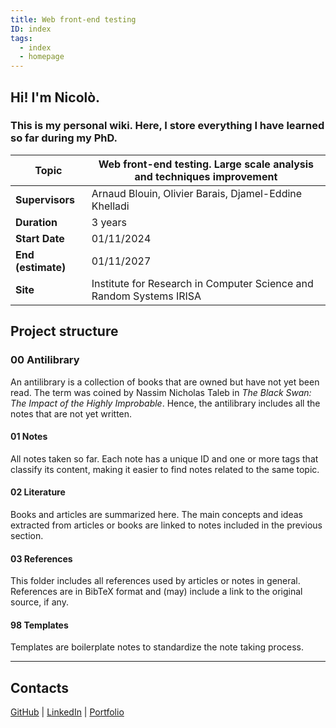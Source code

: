 ```yaml
---
title: Web front-end testing
ID: index
tags:
  - index
  - homepage
---
```

## Hi! I'm Nicolò.
### This is my personal wiki. Here, I store everything I have learned so far during my PhD.

| **Topic**          | Web front-end testing. Large scale analysis and techniques improvement |
| ------------------ | ---------------------------------------------------------------------- |
| **Supervisors**    | Arnaud Blouin, Olivier Barais, Djamel-Eddine Khelladi                  |
| **Duration**       | 3 years                                                                |
| **Start Date**     | 01/11/2024                                                             |
| **End (estimate)** | 01/11/2027                                                             |
| **Site**           | Institute for Research in Computer Science and Random Systems IRISA    |
## Project structure

### 00 Antilibrary
An antilibrary is a collection of books that are owned but have not yet been read. The term was coined by Nassim Nicholas Taleb in *The Black Swan: The Impact of the Highly Improbable*. Hence, the antilibrary includes all the notes that are not yet written.

#### 01 Notes
All notes taken so far. Each note has a unique ID and one or more tags that classify its content, making it easier to find notes related to the same topic.

#### 02 Literature
Books and articles are summarized here. The main concepts and ideas extracted from articles or books are linked to notes included in the previous section.

#### 03 References
This folder includes all references used by articles or notes in general. References are in BibTeX format and (may) include a link to the original source, if any.

#### 98 Templates
Templates are boilerplate notes to standardize the note taking process.


---
## Contacts

[GitHub](https://github.com/NicoloCavalli95horses) | [LinkedIn](https://www.linkedin.com/in/nicolo-cavalli/) | [Portfolio](https://nicolocavalli.com/)
